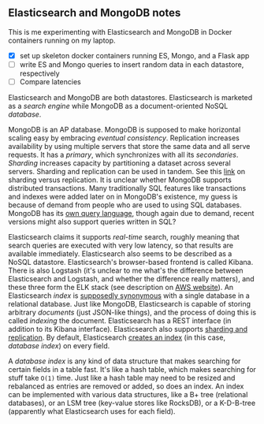 ## Elasticsearch and MongoDB notes
This is me experimenting with Elasticsearch and MongoDB in Docker containers running on my laptop. 
- [x] set up skeleton docker containers running ES, Mongo, and a Flask app
- [ ] write ES and Mongo queries to insert random data in each datastore, respectively
- [ ] Compare latencies

Elasticsearch and MongoDB are both datastores. Elasticsearch is marketed as a *search engine* while MongoDB as a document-oriented NoSQL *database*.

MongoDB is an AP database. MongoDB is supposed to make horizontal scaling easy by embracing *eventual consistency*. Replication increases availability by using multiple servers that store the same data and all serve requests. It has a *primary*, which synchronizes with all its *secondaries*. *Sharding* increases capacity by partitioning a dataset across several servers. Sharding and replication can be used in tandem. See this [link](https://www.mongodb.com/basics/replication#:~:text=are%20properly%20replicated.-,What%20is%20the%20difference%20between%20replication%20and%20sharding%3F,servers%20using%20a%20shard%20key.) on sharding versus replication. It is unclear whether MongoDB supports distributed transactions. Many traditionally SQL features like transactions and indexes were added later on in MongoDB's existence, my guess is because of demand from people who are used to using SQL databases. MongoDB has its [own query language](https://www.mongodb.com/docs/manual/reference/sql-comparison/), though again due to demand, recent versions might also support queries written in SQL?

Elasticsearch claims it supports *real-time* search, roughly meaning that search queries are executed with very low latency, so that results are available immediately. Elasticsearch also seems to be described as a NoSQL datastore. Elasticsearch's browser-based frontend is called Kibana. There is also Logstash (it's unclear to me what's the difference between Elasticsearch and Logstash, and whether the difference really matters), and these three form the ELK stack (see description on [AWS website](https://aws.amazon.com/opensearch-service/the-elk-stack/)). An Elasticsearch *index* is [supposedly synonymous](https://www.elastic.co/blog/what-is-an-elasticsearch-index) with a single database in a relational database. Just like MongoDB, Elasticsearch is capable of storing arbitrary *documents* (just JSON-like things), and the process of doing this is called *indexing* the document. Elasticsearch has a REST interface (in addition to its Kibana interface). Elasticsearch also supports [sharding and replication](https://www.elastic.co/guide/en/elasticsearch/reference/current/scalability.html). By default, Elasticsearch [creates an index](https://www.elastic.co/guide/en/elasticsearch/reference/current/documents-indices.html) (in this case, *database index*) on every field.

A *database index* is any kind of data structure that makes searching for certain fields in a table fast. It's like a hash table, which makes searching for stuff take `O(1)` time. Just like a hash table may need to be resized and rebalanced as entries are removed or added, so does an index. An index can be implemented with various data structures, like a B+ tree (relational databases), or an LSM tree (key-value stores like RocksDB), or a K-D-B-tree (apparently what Elasticsearch uses for each field).

